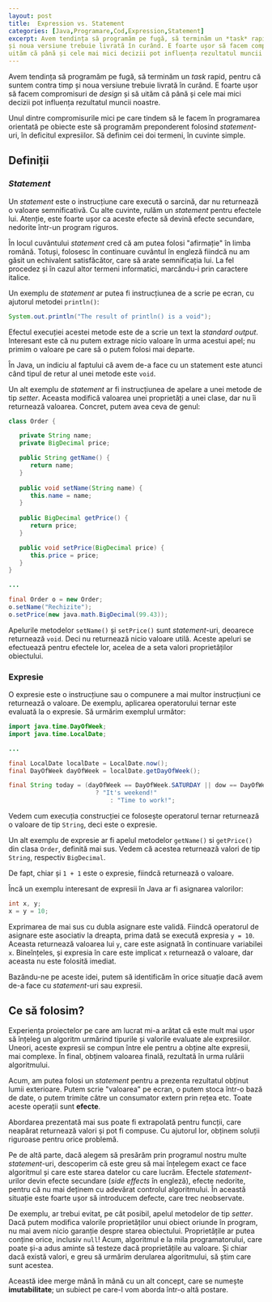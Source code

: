 ```yaml
---
layout: post
title:  Expression vs. Statement
categories: [Java,Programare,Cod,Expression,Statement]
excerpt: Avem tendința să programăm pe fugă, să terminăm un *task* rapid, pentru că suntem contra timp
și noua versiune trebuie livrată în curând. E foarte ușor să facem compromisuri de *design* și să
uităm că până și cele mai mici decizii pot influența rezultatul muncii noastre.
---
```


Avem tendința să programăm pe fugă, să terminăm un *task* rapid, pentru că suntem contra timp
și noua versiune trebuie livrată în curând. E foarte ușor să facem compromisuri de *design* și să
uităm că până și cele mai mici decizii pot influența rezultatul muncii noastre.

Unul dintre compromisurile mici pe care tindem să le facem în programarea orientată pe obiecte
este să programăm preponderent folosind *statement*-uri, în deficitul expresiilor.
Să definim cei doi termeni, în cuvinte simple.

## Definiții

### *Statement*

Un *statement* este o instrucțiune
care execută o sarcină, dar nu returnează o valoare semnificativă. Cu alte cuvinte, rulăm un
*statement* pentru efectele lui. Atenție, este foarte ușor ca aceste efecte să devină efecte
secundare, nedorite într-un program riguros.

În locul cuvântului *statement* cred că am putea folosi "afirmație" în limba română. Totuși,
folosesc în continuare cuvântul în engleză fiindcă nu am găsit un echivalent satisfăcător,
care să arate semnificația lui. La fel procedez și în cazul altor termeni informatici,
marcându-i prin caractere italice.

Un exemplu de *statement* ar putea fi instrucțiunea de a scrie pe ecran, cu ajutorul metodei `println()`:

```java
System.out.println("The result of println() is a void");
```

Efectul execuției acestei metode este de a scrie un text la *standard output*. Interesant este că
nu putem extrage nicio valoare în urma acestui apel; nu primim o valoare pe care să o putem folosi
mai departe.

În Java, un indiciu al faptului că avem de-a face cu un statement este atunci când tipul de retur
al unei metode este `void`.

Un alt exemplu de *statement* ar fi instrucțiunea de apelare a unei metode de tip *setter*.
Aceasta modifică valoarea unei proprietăți a unei clase, dar nu îi returnează valoarea. Concret,
putem avea ceva de genul:

```java
class Order {

   private String name;
   private BigDecimal price;

   public String getName() {
      return name;
   }
   
   public void setName(String name) {
      this.name = name;
   }
   
   public BigDecimal getPrice() {
      return price;
   }

   public void setPrice(BigDecimal price) {
      this.price = price;
   }
}

...

final Order o = new Order;
o.setName("Rechizite");
o.setPrice(new java.math.BigDecimal(99.43));
```

Apelurile metodelor `setName()` și `setPrice()` sunt *statement*-uri, deoarece returnează `void`.
Deci nu returnează nicio valoare utilă. Aceste apeluri se efectuează pentru efectele lor, acelea de
a seta valori proprietăților obiectului.

### Expresie

O expresie este o instrucțiune sau o compunere a mai multor instrucțiuni ce returnează o valoare.
De exemplu, aplicarea operatorului ternar este evaluată la o expresie. Să urmărim exemplul următor:

```java
import java.time.DayOfWeek;
import java.time.LocalDate;

...

final LocalDate localDate = LocalDate.now();
final DayOfWeek dayOfWeek = localDate.getDayOfWeek();

final String today = (dayOfWeek == DayOfWeek.SATURDAY || dow == DayOfWeek.SUNDAY)
						? "It's weekend!"
							: "Time to work!";
```

Vedem cum execuția construcției ce folosește operatorul ternar returnează o valoare de tip `String`,
deci este o expresie.

Un alt exemplu de expresie ar fi apelul metodelor `getName()` si `getPrice()` din clasa `Order`,
definită mai sus. Vedem că acestea returnează valori de tip `String`, respectiv `BigDecimal`.

De fapt, chiar și `1 + 1` este o expresie, fiindcă returnează o valoare.

Încă un exemplu interesant de expresii în Java ar fi asignarea valorilor:

```java
int x, y;
x = y = 10;
```

Exprimarea de mai sus cu dubla asignare este validă. Fiindcă operatorul de asignare este asociativ
la dreapta, prima dată se execută expresia `y = 10`. Aceasta returnează valoarea lui `y`, care este
asignată în continuare variabilei `x`. Bineînțeles, și expresia în care este implicat `x` returnează
o valoare, dar aceasta nu este folosită imediat.


Bazându-ne pe aceste idei, putem să identificăm în orice situație dacă avem de-a face cu *statement*-uri
sau expresii.

## Ce să folosim?

Experiența proiectelor pe care am lucrat mi-a arătat că este mult mai ușor să înțeleg un algoritm
urmărind tipurile și valorile evaluate ale expresiilor. Uneori, aceste expresii se compun între ele
pentru a obține alte expresii, mai complexe. În final, obținem valoarea finală, rezultată în urma
rulării algoritmului.

Acum, am putea folosi un *statement* pentru a prezenta rezultatul obținut lumii exterioare.
Putem scrie "valoarea" pe ecran, o putem stoca într-o bază de date, o putem trimite către un consumator
extern prin rețea etc. Toate aceste operații sunt __efecte__.

Abordarea prezentată mai sus poate fi extrapolată pentru funcții, care neapărat returnează valori
și pot fi compuse. Cu ajutorul lor, obținem soluții riguroase pentru orice problemă.

Pe de altă parte, dacă alegem să presărăm prin programul nostru multe *statement*-uri, descoperim că
este greu să mai înțelegem exact ce face algoritmul și care este starea datelor cu care lucrăm.
Efectele *statement*-urilor devin efecte secundare (*side effects* în engleză), efecte nedorite,
pentru că nu mai deținem cu adevărat controlul algoritmului. În această situație este foarte ușor să
introducem defecte, care trec neobservate.

De exemplu, ar trebui evitat, pe cât posibil, apelul metodelor de tip *setter*. Dacă putem modifica
valorile proprietăților unui obiect oriunde în program, nu mai avem nicio garanție despre starea
obiectului. Proprietățile ar putea conține orice, inclusiv `null`! Acum, algoritmul e la mila
programatorului, care poate și-a adus aminte să testeze dacă proprietățile au valoare. Și chiar dacă
există valori, e greu să urmărim derularea algoritmului, să știm care sunt acestea.

Această idee merge mână în mână cu un alt concept, care se numește __imutabilitate__; un subiect pe
care-l vom aborda într-o altă postare.
